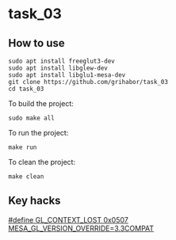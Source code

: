 # task_03

## How to use
```
sudo apt install freeglut3-dev  
sudo apt install libglew-dev  
sudo apt install libglu1-mesa-dev  
git clone https://github.com/grihabor/task_03
cd task_03
```
To build the project:
```
sudo make all
```
To run the project:
```
make run
```
To clean the project:
```
make clean
```
## Key hacks
[#define GL_CONTEXT_LOST 0x0507](https://github.com/grihabor/task_03/commit/7be0889be71614f861087246417cb86e90c3f4b2)  
[MESA_GL_VERSION_OVERRIDE=3.3COMPAT](https://github.com/grihabor/task_03/commit/7649a49026f82039be95898c165f5635f840b81e)  
